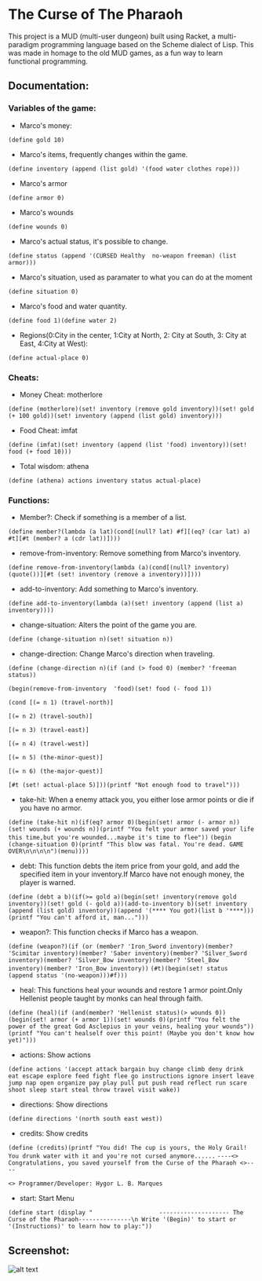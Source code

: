 # The Curse of The Pharaoh
This project is a MUD (multi-user dungeon) built using Racket,  a multi-paradigm programming language based on the Scheme dialect of Lisp. This was made in homage to the old MUD games, as a fun way to learn functional programming.

## Documentation:

### Variables of the game:
- Marco's money: 

```(define gold 10)```
- Marco's items, frequently changes within the game.

```(define inventory (append (list gold) '(food water clothes rope)))```
- Marco's armor

```(define armor 0)```
- Marco's wounds

```(define wounds 0)```
- Marco's actual status, it's possible to change. 

```(define status (append '(CURSED Healthy  no-weapon freeman) (list armor)))```
- Marco's situation, used as paramater to what you can do at the moment

```(define situation 0)```
- Marco's food and water quantity.

```(define food 1)(define water 2)```
- Regions(0:City in the center, 1:City at North, 2: City at South, 3: City at East, 4:City at West):

```(define actual-place 0)```

### Cheats:
- Money Cheat: motherlore

```(define (motherlore)(set! inventory (remove gold inventory))(set! gold (+ 100 gold))(set! inventory (append (list gold) inventory)))```

- Food Cheat: imfat

```(define (imfat)(set! inventory (append (list 'food) inventory))(set! food (+ food 10)))```

- Total wisdom: athena

```(define (athena) actions inventory status actual-place)```

### Functions:

- Member?: Check if something is a member of a list.

```(define member?(lambda (a lat)(cond[(null? lat) #f][(eq? (car lat) a) #t][#t (member? a (cdr lat))])))```

- remove-from-inventory: Remove something from Marco's inventory.

```(define remove-from-inventory(lambda (a)(cond[(null? inventory) (quote())][#t (set! inventory (remove a inventory))])))```

- add-to-inventory: Add something to Marco's inventory.

```(define add-to-inventory(lambda (a)(set! inventory (append (list a) inventory))))```

- change-situation: Alters the point of the game you are.

```(define (change-situation n)(set! situation n))```

- change-direction: Change Marco's direction when traveling.


```(define (change-direction n)(if (and (> food 0) (member? 'freeman status))```

```(begin(remove-from-inventory  'food)(set! food (- food 1))```

```(cond [(= n 1) (travel-north)]```

```[(= n 2) (travel-south)]```

```[(= n 3) (travel-east)]```

```[(= n 4) (travel-west)]```

```[(= n 5) (the-minor-quest)]```

```[(= n 6) (the-major-quest)]```

```[#t (set! actual-place 5)]))(printf "Not enough food to travel")))```
              
              
- take-hit: When a enemy attack you, you either lose armor points or die if you have no armor.

```(define (take-hit n)(if(eq? armor 0)(begin(set! armor (- armor n))(set! wounds (+ wounds n))(printf "You felt your armor saved your life this time,but you're wounded...maybe it's time to flee"))```
```(begin (change-situation 0)(printf "This blow was fatal. You're dead. GAME OVER\n\n\n\n")(menu))))```

- debt: This function debts the item price from your gold, and add the specified item in your inventory.If Marco have not enough money, the player is warned.

```(define (debt a b)(if(>= gold a)(begin(set! inventory(remove gold inventory))(set! gold (- gold a))(add-to-inventory b)(set! inventory (append (list gold) inventory))(append '(**** You got)(list b '****)))```
```(printf "You can't afford it, man...")))```

- weapon?: This function checks if Marco has a weapon.

```(define (weapon?)(if (or (member? 'Iron_Sword inventory)(member? 'Scimitar inventory)(member? 'Saber inventory)(member? 'Silver_Sword inventory)(member? 'Silver_Bow inventory)(member? 'Steel_Bow inventory)(member? 'Iron_Bow inventory))```
```(#t)(begin(set! status (append status '(no-weapon)))#f)))```

- heal: This functions heal your wounds and restore 1 armor point.Only Hellenist people taught by monks can heal through faith.

```(define (heal)(if (and(member? 'Hellenist status)(> wounds 0))(begin(set! armor (+ armor 1))(set! wounds 0)(printf "You felt the power of the great God Asclepius in your veins, healing your wounds"))```
```(printf "You can't healself over this point! (Maybe you don't know how yet)")))``` 


- actions: Show actions

```(define actions '(accept attack bargain buy change climb deny drink eat escape explore feed fight flee go instructions ignore insert leave jump nap open organize pay play pull put push read reflect run scare shoot sleep start steal throw travel visit wake))```

- directions: Show directions

```(define directions '(north south east west))```

- credits: Show credits

```(define (credits)(printf "You did! The cup is yours, the Holy Grail! You drunk water with it and you're not cursed anymore......```
```----<> Congratulations, you saved yourself from the Curse of the Pharaoh <>----```

```<> Programmer/Developer: Hygor L. B. Marques```
  
- start: Start Menu

```(define start (display "                   -------------------- The Curse of the Pharaoh---------------\n Write '(Begin)' to start or '(Instructions)' to learn how to play:"))```

## Screenshot:

![alt text](https://i.imgur.com/OZ2w3aV.png)
